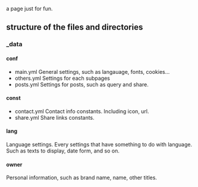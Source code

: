a page just for fun.


## structure of the files and directories
### \_data
#### conf
- main.yml
General settings, such as langauage, fonts, cookies...
- others.yml
Settings for each subpages
- posts.yml
Settings for posts, such as query and share.

#### const
- contact.yml
Contact info constants. Including icon, url.
- share.yml
Share links constants.

#### lang
Language settings. Every settings that have something to do with language.
Such as texts to display, date form, and so on.

#### owner
Personal information, such as brand name, name, other titles.
